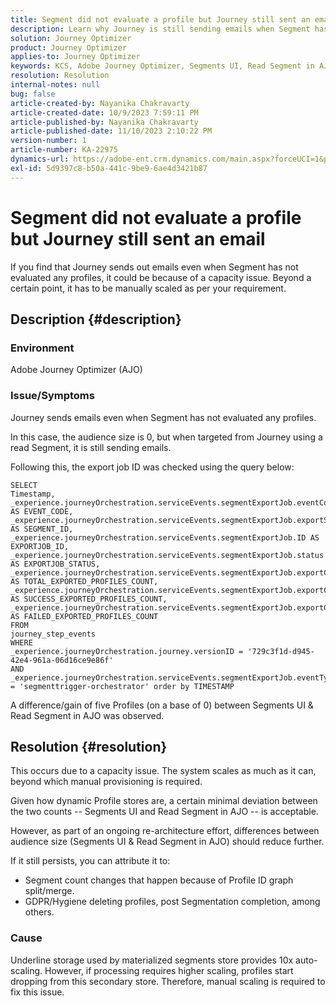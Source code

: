 ```yaml
---
title: Segment did not evaluate a profile but Journey still sent an email
description: Learn why Journey is still sending emails when Segment has not evaluated any profiles. Manual scaling is required to increase capacity.
solution: Journey Optimizer
product: Journey Optimizer
applies-to: Journey Optimizer
keywords: KCS, Adobe Journey Optimizer, Segments UI, Read Segment in AJO
resolution: Resolution
internal-notes: null
bug: false
article-created-by: Nayanika Chakravarty
article-created-date: 10/9/2023 7:59:11 PM
article-published-by: Nayanika Chakravarty
article-published-date: 11/10/2023 2:10:22 PM
version-number: 1
article-number: KA-22975
dynamics-url: https://adobe-ent.crm.dynamics.com/main.aspx?forceUCI=1&pagetype=entityrecord&etn=knowledgearticle&id=f32b154c-de66-ee11-9ae7-6045bd0067ea
exl-id: 5d9397c8-b50a-441c-9be9-6ae4d3421b87
---
```

# Segment did not evaluate a profile but Journey still sent an email


If you find that Journey sends out emails even when Segment has not evaluated any profiles, it could be because of a capacity issue. Beyond a certain point, it has to be manually scaled as per your requirement.

## Description {#description}


### Environment

Adobe Journey Optimizer (AJO)

### Issue/Symptoms

Journey sends emails even when Segment has not evaluated any profiles.

In this case, the audience size is 0, but when targeted from Journey using a read Segment, it is still sending emails.

Following this, the export job ID was checked using the query below:


```
SELECT
Timestamp,
_experience.journeyOrchestration.serviceEvents.segmentExportJob.eventCode AS EVENT_CODE,
_experience.journeyOrchestration.serviceEvents.segmentExportJob.exportSegmentID AS SEGMENT_ID,
_experience.journeyOrchestration.serviceEvents.segmentExportJob.ID AS EXPORTJOB_ID,
_experience.journeyOrchestration.serviceEvents.segmentExportJob.status AS EXPORTJOB_STATUS,
_experience.journeyOrchestration.serviceEvents.segmentExportJob.exportCountTotal AS TOTAL_EXPORTED_PROFILES_COUNT,
_experience.journeyOrchestration.serviceEvents.segmentExportJob.exportCountRealized AS SUCCESS_EXPORTED_PROFILES_COUNT,
_experience.journeyOrchestration.serviceEvents.segmentExportJob.exportCountFailed AS FAILED_EXPORTED_PROFILES_COUNT
FROM
journey_step_events
WHERE
_experience.journeyOrchestration.journey.versionID = '729c3f1d-d945-42e4-961a-06d16ce9e86f' 
AND
_experience.journeyOrchestration.serviceEvents.segmentExportJob.eventType = 'segmenttrigger-orchestrator' order by TIMESTAMP
```


A difference/gain of five Profiles (on a base of 0) between Segments UI & Read Segment in AJO was observed.




## Resolution {#resolution}


This occurs due to a capacity issue. The system scales as much as it can, beyond which manual provisioning is required.

Given how dynamic Profile stores are, a certain minimal deviation between the two counts -- Segments UI and Read Segment in AJO -- is acceptable.

However, as part of an ongoing re-architecture effort, differences between audience size (Segments UI & Read Segment in AJO) should reduce further.

If it still persists, you can attribute it to:

- Segment count changes that happen because of Profile ID graph split/merge.
- GDPR/Hygiene deleting profiles, post Segmentation completion, among others.


### Cause

Underline storage used by materialized segments store provides 10x auto-scaling. However, if processing requires higher scaling, profiles start dropping from this secondary store. Therefore, manual scaling is required to fix this issue.
